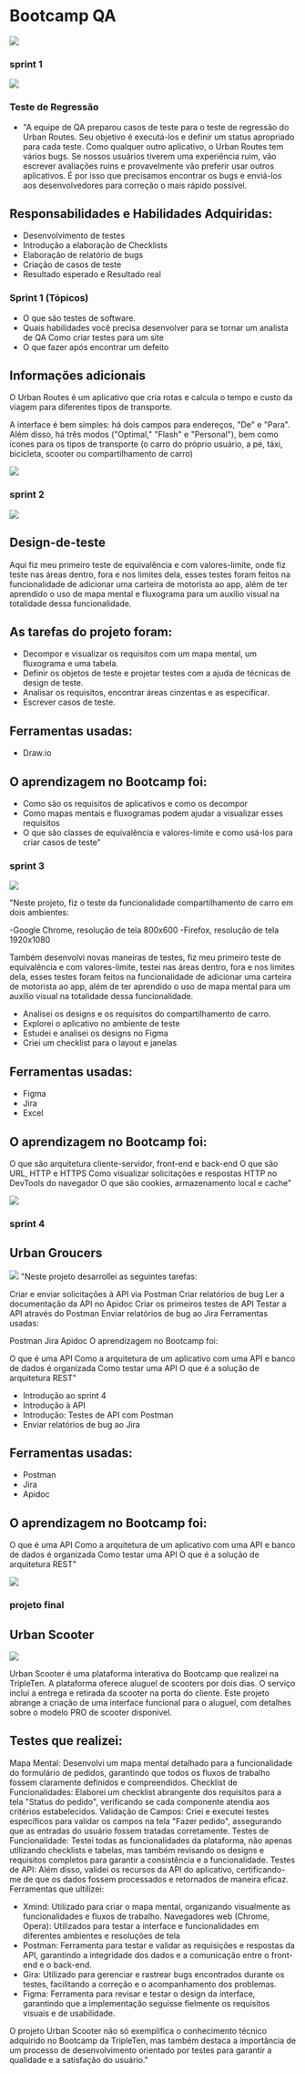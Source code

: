 
 # Bootcamp QA

<img src="imagem/tripleten.png">

 
 ### sprint 1
 <img src="imagem/teste de soft.png">
 
 ### Teste de Regressão
- "A equipe de QA preparou casos de teste para o teste de regressão do Urban Routes. Seu objetivo é executá-los e definir um status apropriado para cada teste. Como qualquer outro aplicativo, o Urban Routes tem vários bugs. Se nossos usuários tiverem uma experiência ruim, vão escrever avaliações ruins e provavelmente vão preferir usar outros aplicativos. É por isso que precisamos encontrar os bugs e enviá-los aos desenvolvedores para correção o mais rápido possível.

## Responsabilidades e Habilidades Adquiridas:

- Desenvolvimento de testes
- Introdução a elaboração de Checklists
- Elaboração de relatório de bugs
- Criação de casos de teste
- Resultado esperado e Resultado real
### Sprint 1 (Tópicos)
- O que são testes de software.
- Quais habilidades você precisa desenvolver para se tornar um analista de QA
Como criar testes para um site
- O que fazer após encontrar um defeito
## Informações adicionais
O Urban Routes é um aplicativo que cria rotas e calcula o tempo e custo da viagem para diferentes tipos de transporte.

A interface é bem simples: há dois campos para endereços, "De" e "Para". Além disso, há três modos ("Optimal," "Flash" e "Personal"), bem como ícones para os tipos de transporte (o carro do próprio usuário, a pé, táxi, bicicleta, scooter ou compartilhamento de carro)

<img src="imagem/Image (28) (2).png">

### sprint 2
<img src="imagem/design teste.png">

## Design-de-teste


Aqui fiz meu primeiro teste de equivalência e com valores-limite, onde fiz teste nas áreas dentro, fora e nos limites dela, esses testes foram feitos na funcionalidade de adicionar uma carteira de motorista ao app, além de ter aprendido o uso de mapa mental e fluxograma para um auxílio visual na totalidade dessa funcionalidade.

## As tarefas do projeto foram:

- Decompor e visualizar os requisitos com um mapa mental, um fluxograma e uma tabela.
- Definir os objetos de teste e projetar testes com a ajuda de técnicas de design de teste.
- Analisar os requisitos, encontrar áreas cinzentas e as especificar.
- Escrever casos de teste.


## Ferramentas usadas:

- Draw.io

## O aprendizagem no Bootcamp foi:

- Como são os requisitos de aplicativos e como os decompor
- Como mapas mentais e fluxogramas podem ajudar a visualizar esses requisitos
- O que são classes de equivalência e valores-limite e como usá-los para criar casos de teste"

### sprint 3
<img src="imagem/0_Yesh7PUB6v1rW8Ne (1).jpg">

"Neste projeto, fiz o teste da funcionalidade compartilhamento de carro em dois ambientes:

-Google Chrome, resolução de tela 800x600 -Firefox, resolução de tela 1920x1080

Também desenvolvi novas maneiras de testes, fiz meu primeiro teste de equivalência e com valores-limite, testei nas áreas dentro, fora e nos limites dela, esses testes foram feitos na funcionalidade de adicionar uma carteira de motorista ao app, além de ter aprendido o uso de mapa mental para um auxílio visual na totalidade dessa funcionalidade.

- Analisei os designs e os requisitos do compartilhamento de carro.
- Explorei o aplicativo no ambiente de teste
- Estudei e analisei os designs no Figma
- Criei um checklist para o layout e janelas
## Ferramentas usadas:

- Figma 
- Jira 
- Excel

## O aprendizagem no Bootcamp foi:

O que são arquitetura cliente-servidor, front-end e back-end
O que são URL, HTTP e HTTPS
Como visualizar solicitações e respostas HTTP no DevTools do navegador
O que são cookies, armazenamento local e cache"

<img src="imagem/beck.png">

### sprint 4
## Urban Groucers
<img src="imagem/iara imag.urban.grocers[26].png">
 "Neste projeto desarrollei as seguintes tarefas:

Criar e enviar solicitações à API via Postman
Criar relatórios de bug
Ler a documentação da API no Apidoc
Criar os primeiros testes de API
Testar a API através do Postman
Enviar relatórios de bug ao Jira
Ferramentas usadas:

Postman
Jira
Apidoc
O aprendizagem no Bootcamp foi:

O que é uma API
Como a arquitetura de um aplicativo com uma API e banco de dados é organizada
Como testar uma API
O que é a solução de arquitetura REST"

- Introdução ao sprint 4
- Introdução à API
- Introdução: Testes de API com Postman
- Enviar relatórios de bug ao Jira

## Ferramentas usadas:

- Postman
- Jira
- Apidoc
## O aprendizagem no Bootcamp foi:

O que é uma API
Como a arquitetura de um aplicativo com uma API e banco de dados é organizada
Como testar uma API
O que é a solução de arquitetura REST"

<img src="imagem/1_2vCX4pngQZm5vQ_3AzShhg (1)iara.png">



### projeto final

## Urban Scooter
<img src="imagem/lara imag.urban.scooter.png">


Urban Scooter é uma plataforma interativa do Bootcamp que realizei na TripleTen. A plataforma oferece aluguel de scooters por dois dias. O serviço inclui a entrega e retirada da scooter na porta do cliente. Este projeto abrange a criação de uma interface funcional para o aluguel, com detalhes sobre o modelo PRO de scooter disponível.

## Testes que realizei:

Mapa Mental: Desenvolvi um mapa mental detalhado para a funcionalidade do formulário de pedidos, garantindo que todos os fluxos de trabalho fossem claramente definidos e compreendidos.
Checklist de Funcionalidades: Elaborei um checklist abrangente dos requisitos para a tela "Status do pedido", verificando se cada componente atendia aos critérios estabelecidos.
Validação de Campos: Criei e executei testes específicos para validar os campos na tela "Fazer pedido", assegurando que as entradas do usuário fossem tratadas corretamente.
Testes de Funcionalidade: Testei todas as funcionalidades da plataforma, não apenas utilizando checklists e tabelas, mas também revisando os designs e requisitos completos para garantir a consistência e a funcionalidade.
Testes de API: Além disso, validei os recursos da API do aplicativo, certificando-me de que os dados fossem processados e retornados de maneira eficaz.
Ferramentas que ultilizei:

- Xmind: Utilizado para criar o mapa mental, organizando visualmente as funcionalidades e fluxos de trabalho.
Navegadores web (Chrome, Opera): Utilizados para testar a interface e funcionalidades em diferentes ambientes e resoluções de tela
- Postman: Ferramenta para testar e validar as requisições e respostas da API, garantindo a integridade dos dados e a comunicação entre o front-end e o back-end.
- Gira: Utilizado para gerenciar e rastrear bugs encontrados durante os testes, facilitando a correção e o acompanhamento dos problemas.
- Figma: Ferramenta para revisar e testar o design da interface, garantindo que a implementação seguisse fielmente os requisitos visuais e de usabilidade.

O projeto Urban Scooter não só exemplifica o conhecimento técnico adquirido no Bootcamp da TripleTen, mas também destaca a importância de um processo de desenvolvimento orientado por testes para garantir a qualidade e a satisfação do usuário."

